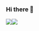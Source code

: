 ### Hi there 👋

![](https://github-readme-stats.vercel.app/api?username=FMercurYG&show_icons=true&theme=dark&count_private=true)![](https://stats.justsong.cn/api/bilibili/?id=4132286&theme=dark)




